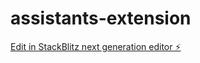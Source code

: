 # assistants-extension

[Edit in StackBlitz next generation editor ⚡️](https://stackblitz.com/~/github.com/Nikhil-Nandagopal/assistants-extension)